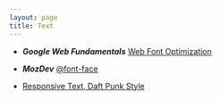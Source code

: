 ```yaml
---
layout: page
title: Text
---
```


- **_Google Web Fundamentals_** [Web Font Optimization](https://developers.google.com/web/fundamentals/performance/optimizing-content-efficiency/webfont-optimization?hl=en)

- **_MozDev_** [@font-face](https://developer.mozilla.org/en/docs/Web/CSS/@font-face)

- [Responsive Text, Daft Punk Style](https://www.voorhoede.nl/en/blog/responsive-text-daft-punk-style/)
